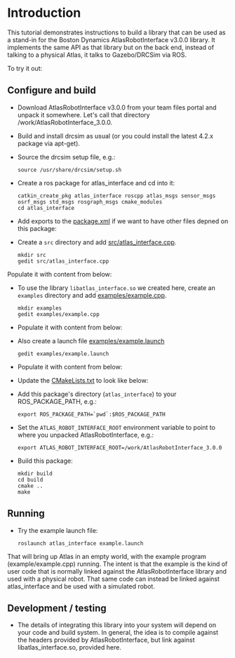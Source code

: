 # Introduction

This tutorial demonstrates instructions to build a library that can be used as a stand-in for the
Boston Dynamics AtlasRobotInterface v3.0.0 library.  It implements the same API as that library but on
the back end, instead of talking to a physical Atlas, it talks to 
Gazebo/DRCSim via ROS.

To try it out:

## Configure and build

* Download AtlasRobotInterface v3.0.0 from your team files portal and unpack it somewhere.  Let's call that directory /work/AtlasRobotInterface_3.0.0.

* Build and install drcsim as usual (or you could install the latest 4.2.x package via apt-get).

* Source the drcsim setup file, e.g.:

    ~~~
    source /usr/share/drcsim/setup.sh
    ~~~

* Create a ros package for atlas_interface and cd into it:

    ~~~
    catkin_create_pkg atlas_interface roscpp atlas_msgs sensor_msgs osrf_msgs std_msgs rosgraph_msgs cmake_modules
    cd atlas_interface
    ~~~

* Add exports to the [package.xml](http://bitbucket.org/osrf/gazebo_tutorials/raw/issue_24_atlas_robot_interface_drcsim_4/drcsim_atlas_robot_interface/files/atlas_interface/package.xml) if we want to have other files depned on this package:
    <include src='http://bitbucket.org/osrf/gazebo_tutorials/raw/issue_24_atlas_robot_interface_drcsim_4/drcsim_atlas_robot_interface/files/atlas_interface/package.xml' />

* Create a `src` directory and add [src/atlas_interface.cpp](http://bitbucket.org/osrf/gazebo_tutorials/raw/issue_24_atlas_robot_interface_drcsim_4/drcsim_atlas_robot_interface/files/atlas_interface/src/atlas_interface.cpp).

    ~~~
    mkdir src
    gedit src/atlas_interface.cpp
    ~~~

Populate it with content from below:
<include src='http://bitbucket.org/osrf/gazebo_tutorials/raw/issue_24_atlas_robot_interface_drcsim_4/drcsim_atlas_robot_interface/files/atlas_interface/src/atlas_interface.cpp' />

* To use the library `libatlas_interface.so` we created here, create an `examples` directory and add [examples/example.cpp](http://bitbucket.org/osrf/gazebo_tutorials/raw/issue_24_atlas_robot_interface_drcsim_4/drcsim_atlas_robot_interface/files/atlas_interface/examples/example.cpp).

    ~~~
    mkdir examples
    gedit examples/example.cpp
    ~~~

* Populate it with content from below:
<include src='http://bitbucket.org/osrf/gazebo_tutorials/raw/issue_24_atlas_robot_interface_drcsim_4/drcsim_atlas_robot_interface/files/atlas_interface/examples/example.cpp' />

* Also create a launch file [examples/example.launch](http://bitbucket.org/osrf/gazebo_tutorials/raw/issue_24_atlas_robot_interface_drcsim_4/drcsim_atlas_robot_interface/files/atlas_interface/examples/example.launch)

    ~~~
    gedit examples/example.launch
    ~~~

* Populate it with content from below:
<include src='http://bitbucket.org/osrf/gazebo_tutorials/raw/issue_24_atlas_robot_interface_drcsim_4/drcsim_atlas_robot_interface/files/atlas_interface/examples/example.launch' />

* Update the [CMakeLists.txt](http://bitbucket.org/osrf/gazebo_tutorials/raw/issue_24_atlas_robot_interface_drcsim_4/drcsim_atlas_robot_interface/files/atlas_interface/CMakeLists.txt) to look like below:
<include src='http://bitbucket.org/osrf/gazebo_tutorials/raw/issue_24_atlas_robot_interface_drcsim_4/drcsim_atlas_robot_interface/files/atlas_interface/CMakeLists.txt' />

* Add this package's directory (`atlas_interface`) to your ROS_PACKAGE_PATH, e.g.:

    ~~~
    export ROS_PACKAGE_PATH=`pwd`:$ROS_PACKAGE_PATH
    ~~~

* Set the `ATLAS_ROBOT_INTERFACE_ROOT` environment variable to point to where
you unpacked AtlasRobotInterface, e.g.:

    ~~~
    export ATLAS_ROBOT_INTERFACE_ROOT=/work/AtlasRobotInterface_3.0.0
    ~~~

* Build this package:

    ~~~
    mkdir build
    cd build
    cmake ..
    make
    ~~~

## Running

* Try the example launch file:

    ~~~
    roslaunch atlas_interface example.launch
    ~~~

That will bring up Atlas in an empty world, with the example program
(example/example.cpp) running.  The intent is that the example is the kind of
user code that is normally linked against the AtlasRobotInterface library and
used with a physical robot.  That same code can instead be linked against 
atlas_interface and be used with a simulated robot.

## Development / testing

* The details of integrating this library into your system will depend on your
code and build system.  In general, the idea is to compile against the headers
provided by AtlasRobotInterface, but link against libatlas_interface.so,
provided here.
